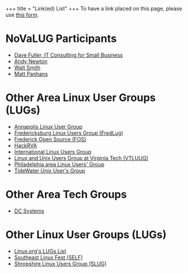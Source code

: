 +++
title = "Link(ed) List"
+++
To have a link placed on this page, please use [this form](https://docs.google.com/forms/d/e/1FAIpQLSdyC8ANvEhW3L6L9r5Xk_5mXJekfhsIKWGHJr29qty31nihqQ/viewform?usp=sf_link).

# NoVaLUG Participants
  * [Dave Fuller, IT Consulting for Small Business](http://www.raven-linux.tech/)
  * [Andy Newton](https://blog.rcode3.com)
  * [Walt Smith](http://waltech.freeshell.org)
  * [Matt Panhans](https://social.librem.one/@mpanhans)

# Other Area Linux User Groups (LUGs)
  * [Annapolis Linux User Group](https://www.meetup.com/annapolislug/)
  * [Fredericksburg Linux Users Group (FredLug)](https://www.meetup.com/fredlug/)
  * [Frederick Open Source (FOS)](https://www.meetup.com/FrederickOpenSource/)
  * [HackRVA](https://www.meetup.com/hackrva-meetup/)
  * [International Linux Users Group](https://www.meetup.com/international-linux-users-group/)
  * [Linux and Unix Users Group at Virginia Tech (VTLUUG)](https://vtluug.org/)
  * [Philadelphia area Linux Users' Group](https://www.phillylinux.org/)
  * [TideWater Unix User's Group](http://www.twuug.org/mediawiki/index.php/Main_Page)

# Other Area Tech Groups
  * [DC Systems](https://dcsystems.xyz/)

# Other Linux User Groups (LUGs)
  * [Linux.org's LUGs List](https://linux.org/lugs/)
  * [Southeast Linux Fest (SELF)](https://southeastlinuxfest.org/southeast-foss-groups/)
  * [Shropshire Linux Users Group (SLUG)](https://shropshirelug.wordpress.com/)
